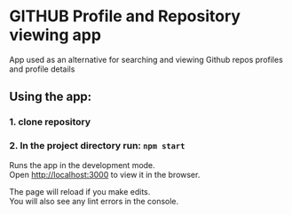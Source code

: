 # GITHUB Profile and Repository viewing app

App used as an alternative for searching  and viewing Github repos profiles and profile details

## Using the app:
### 1. clone repository


### 2. In the project directory run: `npm start`

Runs the app in the development mode.\
Open [http://localhost:3000](http://localhost:3000) to view it in the browser.

The page will reload if you make edits.\
You will also see any lint errors in the console.


